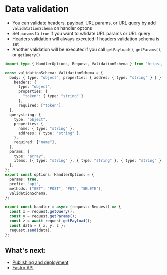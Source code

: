 # Data validation

- You can validate headers, payload, URL params, or URL query by add `validatationSchema` on handler options
- Set `params` to `true` if you want to validate URL params or URL query
- Headers validation will always executed if headers validation schema is set
- Another validation will be executed if you call `getPayload()`, `getParams()`, or `getQuery()`


```ts
import type { HandlerOptions, Request, ValidationSchema } from "https://raw.fastro.dev/master/mod.ts";

const validationSchema: ValidationSchema = {
  body: { type: "object", properties: { addres: { type: "string" } } },
    headers: {
      type: "object",
      properties: {
        "token": { type: "string" },
      },
      required: ["token"],
  },
  querystring: {
    type: "object",
    properties: {
      name: { type: "string" },
      address: { type: "string" },
    },
    required: ["name"],
  },
  params: {
    type: "array",
    items: [{ type: "string" }, { type: "string" }, { type: "string" }],
  },
};
export const options: HandlerOptions = {
  params: true,
  prefix: "api",
  methods: ["GET", "POST", "PUT", "DELETE"],
  validationSchema,
};

export const handler = async (request: Request) => {
  const x = request.getQuery();
  const y = request.getParams();
  const z = await request.getPayload();
  const data = { x, y, z };
  request.send(data);
};
```


## What's next:
- [Publishing and deployment](deployment.md)
- [Fastro API](api.md)
